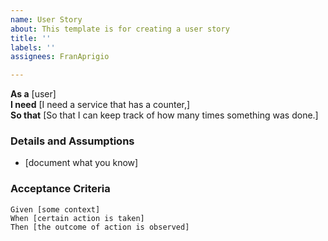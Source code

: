 ```yaml
---
name: User Story
about: This template is for creating a user story
title: ''
labels: ''
assignees: FranAprigio

---
```


**As a** [user]  
 **I need** [I need a service that has a counter,]  
 **So that** [So that I can keep track of how many times something was done.]  
   
 ### Details and Assumptions
 * [document what you know]
   
 ### Acceptance Criteria  
   
 ```gherkin
 Given [some context]
 When [certain action is taken]
 Then [the outcome of action is observed]
 ```
